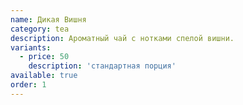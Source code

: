 ```yaml
---
name: Дикая Вишня
category: tea
description: Ароматный чай с нотками спелой вишни.
variants:
  - price: 50
    description: 'стандартная порция'
available: true
order: 1
---
```

